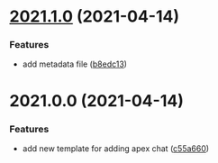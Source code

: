 # [2021.1.0](https://github.com/justia/gtm-apex-chat-tag-template/compare/2021.0.0...2021.1.0) (2021-04-14)


### Features

* add metadata file ([b8edc13](https://github.com/justia/gtm-apex-chat-tag-template/commit/b8edc1376d9e65521fb75d049aee170fde2796b9))

# 2021.0.0 (2021-04-14)


### Features

* add new template for adding apex chat ([c55a660](https://github.com/justia/gtm-apex-chat-tag-template/commit/c55a66052d0c842e66e21ab3542da5c7abf0915c))

